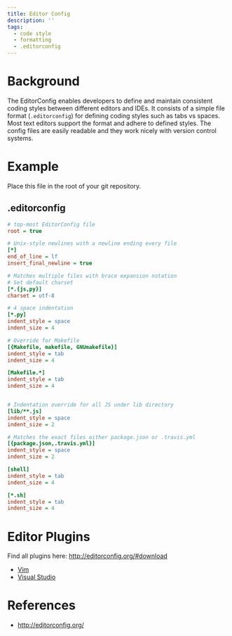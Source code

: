 ```yaml
---
title: Editor Config
description: ''
tags:
  - code style
  - formatting
  - .editorconfig
---
```


# Background

The EditorConfig enables developers to define and maintain consistent coding styles between different editors and IDEs. It consists of a simple file format (`.editorconfig`) for defining coding styles such as tabs vs spaces. Most text editors support the format and adhere to defined styles. The config files are easily readable and they work nicely with version control systems.

# Example

Place this file in the root of your git repository.

## .editorconfig

```ini
# top-most EditorConfig file
root = true

# Unix-style newlines with a newline ending every file
[*]
end_of_line = lf
insert_final_newline = true

# Matches multiple files with brace expansion notation
# Set default charset
[*.{js,py}]
charset = utf-8

# 4 space indentation
[*.py]
indent_style = space
indent_size = 4

# Override for Makefile
[{Makefile, makefile, GNUmakefile}]
indent_style = tab
indent_size = 4

[Makefile.*]
indent_style = tab
indent_size = 4


# Indentation override for all JS under lib directory
[lib/**.js]
indent_style = space
indent_size = 2

# Matches the exact files either package.json or .travis.yml
[{package.json,.travis.yml}]
indent_style = space
indent_size = 2

[shell]
indent_style = tab
indent_size = 4

[*.sh]
indent_style = tab
indent_size = 4
```

# Editor Plugins

Find all plugins here: <http://editorconfig.org/#download>

- [Vim](https://github.com/editorconfig/editorconfig-vim#readme)
- [Visual Studio](https://marketplace.visualstudio.com/items?itemName=EditorConfigTeam.EditorConfig)

# References

- <http://editorconfig.org/>
